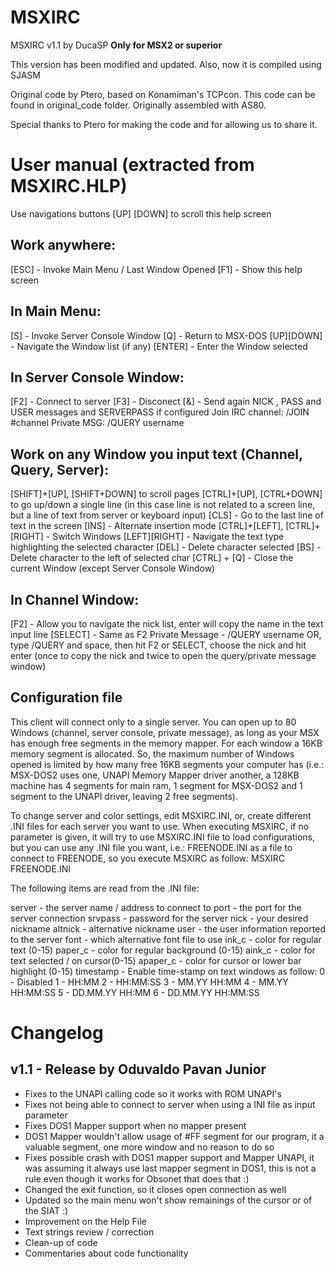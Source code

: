 # MSXIRC

MSXIRC v1.1 by DucaSP
**Only for MSX2 or superior**

This version has been modified and updated. Also, now it is compiled using SJASM

Original code by Ptero, based on Konamiman's TCPcon. This code can be found in
original_code folder. Originally assembled with AS80.

Special thanks to Ptero for making the code and for allowing us to share it.


# User manual (extracted from MSXIRC.HLP)

Use navigations buttons [UP] [DOWN] to scroll this help screen

## Work anywhere:

[ESC] - Invoke Main Menu / Last Window Opened
[F1]  - Show this help screen

## In Main Menu:

[S] - Invoke Server Console Window
[Q] - Return to MSX-DOS
[UP][DOWN] - Navigate the Window list (if any)
[ENTER] - Enter the Window selected

## In Server Console Window:

[F2] - Connect to server
[F3] - Disconect
[&] - Send again NICK , PASS and USER messages and SERVERPASS if configured
Join IRC channel: /JOIN #channel
Private MSG: /QUERY username

## Work on any Window you input text (Channel, Query, Server):

[SHIFT]+[UP], [SHIFT+DOWN] to scroll pages
[CTRL]+[UP], [CTRL+DOWN] to go up/down a single line (in this case line is not
related to a screen line, but a line of text from server or keyboard input)
[CLS] - Go to the last line of text in the screen
[INS] - Alternate insertion mode
[CTRL]+[LEFT], [CTRL]+[RIGHT] - Switch Windows
[LEFT][RIGHT] - Navigate the text type highlighting the selected character
[DEL] - Delete character selected
[BS] - Delete character to the left of selected char
[CTRL] + [Q] - Close the current Window (except Server Console Window)

## In Channel Window:

[F2] - Allow you to navigate the nick list, enter will copy the name in the
       text input line
[SELECT] - Same as F2
Private Message - /QUERY username OR, type /QUERY and space, then hit F2 or
SELECT, choose the nick and hit enter (once to copy the nick and twice to open
the query/private message window)


## Configuration file

This client will connect only to a single server. You can open up to 80 Windows
(channel, server console, private message), as long as your MSX has enough
free segments in the memory mapper. For each window a 16KB memory segment is
allocated. So, the maximum number of Windows opened is limited by how many free
16KB segments your computer has (i.e.: MSX-DOS2 uses one, UNAPI Memory Mapper
driver another, a 128KB machine has 4 segments for main ram, 1 segment for 
MSX-DOS2 and 1 segment to the UNAPI driver, leaving 2 free segments).

To change server and color settings, edit MSXIRC.INI, or, create different .INI
files for each server you want to use. When executing MSXIRC, if no parameter
is given, it will try to use MSXIRC.INI file to load configurations, but you
can use any .INI file you want, i.e.: FREENODE.INI as a file to connect to
FREENODE, so you execute MSXIRC as follow: MSXIRC FREENODE.INI

The following items are read from the .INI file:

server - the server name / address to connect to
port - the port for the server connection
srvpass - password for the server
nick - your desired nickname
altnick - alternative nickname
user - the user information reported to the server
font - which alternative font file to use
ink_c - color for regular text (0-15)
paper_c - color for regular background (0-15)
aink_c - color for text selected / on cursor(0-15)
apaper_c - color for cursor or lower bar highlight (0-15)
timestamp - Enable time-stamp on text windows as follow:
	0 - Disabled
	1 - HH:MM
	2 - HH:MM:SS
	3 - MM.YY HH:MM
	4 - MM.YY HH:MM:SS
	5 - DD.MM.YY HH:MM
	6 - DD.MM.YY HH:MM:SS


# Changelog

## v1.1 - Release by Oduvaldo Pavan Junior

- Fixes to the UNAPI calling code so it works with ROM UNAPI's
- Fixes not being able to connect to server when using a INI file as input
  parameter
- Fixes DOS1 Mapper support when no mapper present
- DOS1 Mapper wouldn't allow usage of #FF segment for our program, it a valuable
  segment, one more window and no reason to do so
- Fixes possible crash with DOS1 mapper support and Mapper UNAPI, it was
  assuming it always use last mapper segment in DOS1, this is not a rule even
  though it works for Obsonet that does that :)
- Changed the exit function, so it closes open connection as well
- Updated so the main menu won't show remainings of the cursor or of the SIAT :)
- Improvement on the Help File
- Text strings review / correction
- Clean-up of code
- Commentaries about code functionality
       

